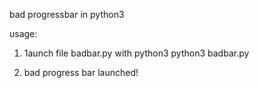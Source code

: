 bad progressbar in python3

usage:
1. 1aunch file badbar.py with python3
	python3 badbar.py

2. bad progress bar launched!